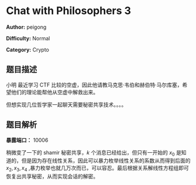 # Chat with Philosophers 3

**Author:** peigong

**Difficulty:** Normal

**Category:** Crypto

## 题目描述

小明 最近学习 CTF 比较的空虚，因此他请教马克思·韦伯和赫伯特·马尔库塞，希望他们的理论能帮他从空虚中解救出来。

但想实现几位哲学家一起聊天需要秘密共享技术。。。。

## 题目解析

**暴露端口：** 10006

稍微变了一下的 shamir 秘密共享，$k$ 个消息已经给出，但只有一开始的 $x_0$ 是知道的，但是因为存在线性关系，因此可以暴力枚举线性关系的系数从而得到后面的 $x_2,x_3,x_4$ ,暴力枚举也就几万次而已，可以容忍。最后根据关系解线性方程组即可恢复出共享秘密，从而实现会话的解密。
